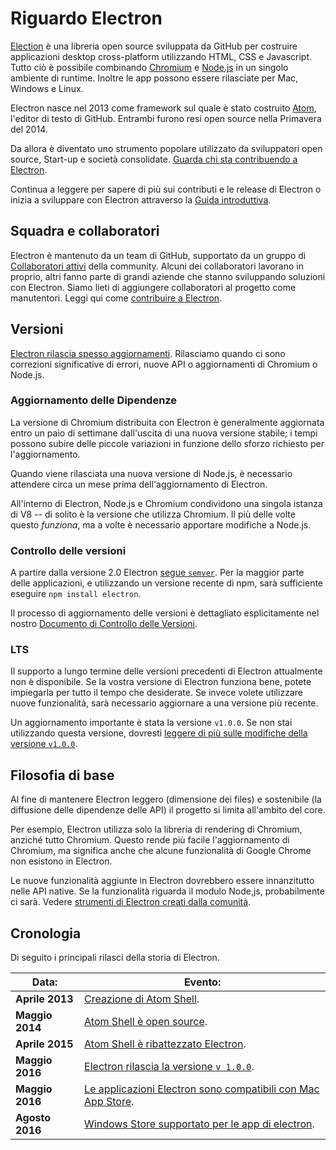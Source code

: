 # Riguardo Electron

[Election](https://electronjs.org) è una libreria open source sviluppata da GitHub per costruire applicazioni desktop cross-platform utilizzando HTML, CSS e Javascript. Tutto ciò è possibile combinando [Chromium](https://www.chromium.org/Home) e [Node.js](https://nodejs.org) in un singolo ambiente di runtime. Inoltre le app possono essere rilasciate per Mac, Windows e Linux.

Electron nasce nel 2013 come framework sul quale è stato costruito [Atom](https://atom.io), l'editor di testo di GitHub. Entrambi furono resi open source nella Primavera del 2014.

Da allora è diventato uno strumento popolare utilizzato da sviluppatori open source, Start-up e società consolidate. [Guarda chi sta contribuendo a Electron](https://electronjs.org/apps).

Continua a leggere per sapere di più sui contributi e le release di Electron o inizia a sviluppare con Electron attraverso la [Guida introduttiva](quick-start.md).

## Squadra e collaboratori

Electron è mantenuto da un team di GitHub, supportato da un gruppo di [Collaboratori attivi](https://github.com/electron/electron/graphs/contributors) della community. Alcuni dei collaboratori lavorano in proprio, altri fanno parte di grandi aziende che stanno sviluppando soluzioni con Electron. Siamo lieti di aggiungere collaboratori al progetto come manutentori. Leggi qui come [contribuire a Electron](https://github.com/electron/electron/blob/master/CONTRIBUTING.md).

## Versioni

[Electron rilascia spesso aggiornamenti](https://github.com/electron/electron/releases). Rilasciamo quando ci sono correzioni significative di errori, nuove API o aggiornamenti di Chromium o Node.js.

### Aggiornamento delle Dipendenze

La versione di Chromium distribuita con Electron è generalmente aggiornata entro un paio di settimane dall'uscita di una nuova versione stabile; i tempi possono subire delle piccole variazioni in funzione dello sforzo richiesto per l'aggiornamento.

Quando viene rilasciata una nuova versione di Node.js, è necessario attendere circa un mese prima dell'aggiornamento di Electron.

All'interno di Electron, Node.js e Chromium condividono una singola istanza di V8 -- di solito è la versione che utilizza Chromium. Il più delle volte questo *funziona*, ma a volte è necessario apportare modifiche a Node.js.

### Controllo delle versioni

A partire dalla versione 2.0 Electron [segue `semver`](https://semver.org). Per la maggior parte delle applicazioni, e utilizzando un versione recente di npm, sarà sufficiente eseguire `npm install electron`.

Il processo di aggiornamento delle versioni è dettagliato esplicitamente nel nostro [Documento di Controllo delle Versioni](electron-versioning.md).

### LTS

Il supporto a lungo termine delle versioni precedenti di Electron attualmente non è disponibile. Se la vostra versione di Electron funziona bene, potete impiegarla per tutto il tempo che desiderate. Se invece volete utilizzare nuove funzionalità, sarà necessario aggiornare a una versione più recente.

Un aggiornamento importante è stata la versione `v1.0.0`. Se non stai utilizzando questa versione, dovresti [leggere di più sulle modifiche della versione `v1.0.0`](https://electronjs.org/blog/electron-1-0).

## Filosofia di base

Al fine di mantenere Electron leggero (dimensione dei files) e sostenibile (la diffusione delle dipendenze delle API) il progetto si limita all'ambito del core.

Per esempio, Electron utilizza solo la libreria di rendering di Chromium, anziché tutto Chromium. Questo rende più facile l'aggiornamento di Chromium, ma significa anche che alcune funzionalità di Google Chrome non esistono in Electron.

Le nuove funzionalità aggiunte in Electron dovrebbero essere innanzitutto nelle API native. Se la funzionalità riguarda il modulo Node,js, probabilmente ci sarà. Vedere [ strumenti di Electron creati dalla comunità](https://electronjs.org/community).

## Cronologia

Di seguito i principali rilasci della storia di Electron.

| Data:           | Evento:                                                                                                          |
| --------------- | ---------------------------------------------------------------------------------------------------------------- |
| **Aprile 2013** | [Creazione di Atom Shell](https://github.com/electron/electron/commit/6ef8875b1e93787fa9759f602e7880f28e8e6b45). |
| **Maggio 2014** | [Atom Shell è open source](https://blog.atom.io/2014/05/06/atom-is-now-open-source.html).                        |
| **Aprile 2015** | [Atom Shell è ribattezzato Electron](https://github.com/electron/electron/pull/1389).                            |
| **Maggio 2016** | [Electron rilascia la versione `v 1.0.0`](https://electronjs.org/blog/electron-1-0).                             |
| **Maggio 2016** | [Le applicazioni Electron sono compatibili con Mac App Store](mac-app-store-submission-guide.md).                |
| **Agosto 2016** | [Windows Store supportato per le app di electron](windows-store-guide.md).                                       |